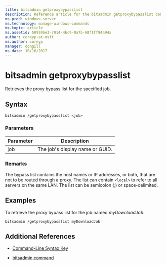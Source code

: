 ```yaml
---
title: bitsadmin getproxybypasslist
description: Reference article for the bitsadmin getproxybypasslist command, which retrieves the proxy bypass list for the specified job.
ms.prod: windows-server
ms.technology: manage-windows-commands
ms.topic: article
ms.assetid: 50959be3-7014-4bc9-9a7b-68f1ff94a94a
author: coreyp-at-msft
ms.author: coreyp
manager: dongill
ms.date: 10/16/2017
---
```


# bitsadmin getproxybypasslist

Retrieves the proxy bypass list for the specified job.

## Syntax

```
bitsadmin /getproxybypasslist <job>
```

### Parameters

| Parameter | Description |
| -------------- | -------------- |
| job | The job's display name or GUID. |

### Remarks

The bypass list contains the host names or IP addresses, or both, that are not to be routed through a proxy. The list can contain `<local>` to refer to all servers on the same LAN. The list can be semicolon (;) or space-delimited.

## Examples

To retrieve the proxy bypass list for the job named *myDownloadJob*:

```
bitsadmin /getproxybypasslist myDownloadJob
```

## Additional References

- [Command-Line Syntax Key](command-line-syntax-key.md)

- [bitsadmin command](bitsadmin.md)
